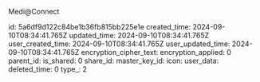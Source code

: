 Medi@Connect

id: 5a6df9d122c84be1b36fb815bb225e1e
created_time: 2024-09-10T08:34:41.765Z
updated_time: 2024-09-10T08:34:41.765Z
user_created_time: 2024-09-10T08:34:41.765Z
user_updated_time: 2024-09-10T08:34:41.765Z
encryption_cipher_text: 
encryption_applied: 0
parent_id: 
is_shared: 0
share_id: 
master_key_id: 
icon: 
user_data: 
deleted_time: 0
type_: 2